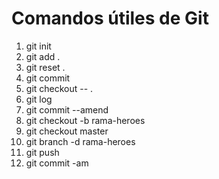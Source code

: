# Comandos útiles de Git

1. git init
2. git add .        <!--agrega los archivos desde el ultimo commit-->    
3. git reset .      <!--revierte lo que hace el git add-->
4. git commit       <!--tomo la fotografía-->
5. git checkout -- . <!--reconstruye archivos a como estaban en el ultimo commit-->
6. git log             <!--ver listado de los commits-->
7. git commit --amend  <!--para arreglar el ultimo commit, -> i -> modifico -> ESC -> :wq! -> ENTER -->
8. git checkout -b rama-heroes <!--crear una rama para evitar trabajar en el master-->
9. git checkout master <!--me voy a rama en este caso master-->
10. git branch -d rama-heroes <!--para borrar una rama-->
11. git push
12. git commit -am     <!--Con esto escribimos de manera simultánea git add y git commit. Cuando git ya le esta dando seguimiento. a(agregar),m(mensaje)-->

